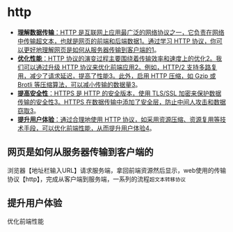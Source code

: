 # http

- [**理解数据传输**：HTTP 是互联网上应用最广泛的网络协议之一，它负责在网络中传输超文本，也就是网页的前端和后端数据](https://cloud.baidu.com/article/3174543)[1](https://cloud.baidu.com/article/3174543)[。通过学习 HTTP 协议，你可以更好地理解网页是如何从服务器传输到客户端的](https://cloud.baidu.com/article/3174543)[1](https://cloud.baidu.com/article/3174543)。
- [**优化性能**：HTTP 协议的演变过程主要围绕着传输效率和速度上的优化](https://blog.csdn.net/fegus/article/details/126301662)[2](https://blog.csdn.net/fegus/article/details/126301662)[。我们可以通过升级 HTTP 协议来优化前端应用](https://blog.csdn.net/fegus/article/details/126301662)[2](https://blog.csdn.net/fegus/article/details/126301662)[。例如，HTTP/2 支持多路复用，减少了请求延迟，提高了性能](https://cloud.baidu.com/article/3174543)[3](https://bing.com/search?q=前端学习http协议的应用场合和优化)[。此外，启用 HTTP 压缩，如 Gzip 或 Brotli 等压缩算法，可以减小传输的数据量](https://cloud.baidu.com/article/3174543)[3](https://bing.com/search?q=前端学习http协议的应用场合和优化)。
- [**提高安全性**：HTTPS 是 HTTP 的安全版本，使用 TLS/SSL 加密来保护数据传输的安全性](https://cloud.baidu.com/article/3174543)[3](https://bing.com/search?q=前端学习http协议的应用场合和优化)[。HTTPS 在数据传输中添加了安全层，防止中间人攻击和数据窃取](https://cloud.baidu.com/article/3174543)[3](https://bing.com/search?q=前端学习http协议的应用场合和优化)。
- [**提升用户体验**：通过合理地使用 HTTP 协议，如采用资源压缩、资源复用等技术手段，可以优化前端性能，从而提升用户体验](https://segmentfault.com/a/1190000020187933)[4](https://segmentfault.com/a/1190000020187933)。



## 网页是如何从服务器传输到客户端的

浏览器【地址栏输入URL】请求服务端，拿回前端资源然后显示，web使用的传输协议【http】，完成从客户端到服务端，一系列的流程`超文本转移协议`









## 提升用户体验

优化前端性能